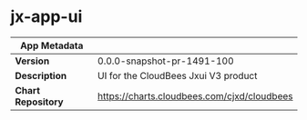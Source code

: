 # jx-app-ui

|App Metadata||
|---|---|
| **Version** | 0.0.0-snapshot-pr-1491-100 |
| **Description** | UI for the CloudBees Jxui V3 product |
| **Chart Repository** | https://charts.cloudbees.com/cjxd/cloudbees |
